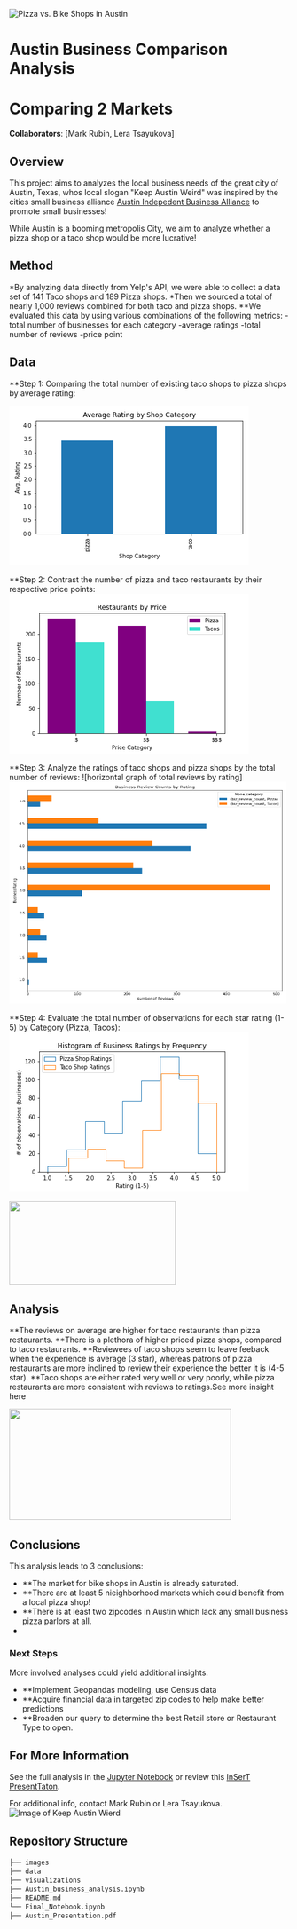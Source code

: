 ![Pizza vs. Bike Shops in Austin](https://upload.wikimedia.org/wikipedia/commons/a/a5/Austin_Evening.jpg)

# Austin Business Comparison Analysis
# Comparing 2 Markets

**Collaborators**: [Mark Rubin, Lera Tsayukova]

## Overview


This project aims to analyzes the local business needs of the great city of Austin, Texas, whos local slogan "Keep Austin Weird" was inspired by
the cities small business alliance [Austin Indepedent Business Alliance](https://ibuyaustin.com) to promote small businesses!

While Austin is a booming metropolis City, we aim to analyze whether a pizza shop or a taco shop would be more lucrative!

## Method

*By analyzing data directly from Yelp's API, we were able to collect a data set of 141 Taco shops and 189 Pizza shops.
*Then we sourced a total of nearly 1,000 reviews combined for both taco and pizza shops.
**We evaluated this data by using various combinations of the following metrics:
        -total number of businesses for each category 
        -average ratings
        -total number of reviews
        -price point
        

## Data 

**Step 1: Comparing the total number of existing taco shops to pizza shops by average rating:
        
![bargraph comparing total number of each category](https://github.com/tsayula/Bikes_Repo/blob/main/visualizations/Avg_Rtng_by_Category.png?raw=true)
        
**Step 2: Contrast the number of pizza and taco restaurants by their respective price points:
        ![bargraph of all restaurants by price point](https://github.com/tsayula/Bikes_Repo/blob/main/visualizations/pizza_tacos_price.png?raw=true)

**Step 3: Analyze the ratings of taco shops and pizza shops by the total number of reviews:
        ![horizontal graph of total reviews by rating]<img src="https://github.com/tsayula/Bikes_Repo/blob/main/visualizations/Biz_Rev_Counts_By_Rating.png?raw=true" width="500" height="400">

**Step 4: Evaluate the total number of observations for each star rating (1-5) by Category (Pizza, Tacos):
        ![histogram of avg ratings by frequency](https://github.com/tsayula/Bikes_Repo/blob/main/visualizations/histogram_ratings.png?raw=true)



<img src="http://www.austinbike.com/images/sliders/one.jpg" width="300" height="150">

## Analysis

**The reviews on average are higher for taco restaurants than pizza restaurants.
**There is a plethora of higher priced pizza shops, compared to taco restaurants.
**Reviewees of taco shops seem to leave feeback when the experience is average (3 star), whereas patrons of pizza restaurants are more inclined to review
their experience the better it is (4-5 star).
**Taco shops are either rated very well or very poorly, while pizza restaurants are more consistent with reviews to ratings.See more insight here

<img src="https://3vi9mx40b3afabx1fqvvhk9e-wpengine.netdna-ssl.com/wp-content/uploads/2020/07/40-North-nor-cal-horizontal.jpg" width="400" height="200">


## Conclusions

This analysis leads to 3 conclusions:

- **The market for bike shops in Austin is already saturated.
- **There are at least 5 nieighborhood markets which could benefit from a local pizza shop!
- **There is at least two zipcodes in Austin which lack any small business pizza parlors at all.
- 
### Next Steps

More involved analyses could yield additional insights.
- **Implement Geopandas modeling, use Census data 
- **Acquire financial data in targeted zip codes to help make better predictions
- **Broaden our query to determine the best Retail store or Restaurant Type to open. 


## For More Information

See the full analysis in the [Jupyter Notebook](./Final_Notebook.ipynb) or review this [InSerT PresentTaton](./HEYinsertMEhere.pdf).

For additional info, contact Mark Rubin or Lera Tsayukova.
![Image of Keep Austin Wierd](https://res.cloudinary.com/culturemap-com/image/upload/ar_4:3,c_fill,g_faces:center,w_980/v1521047613/photos/28712_original.jpg)

## Repository Structure

```
├── images
├── data
├── visualizations
├── Austin_business_analysis.ipynb
├── README.md
└── Final_Notebook.ipynb
├── Austin_Presentation.pdf
```
